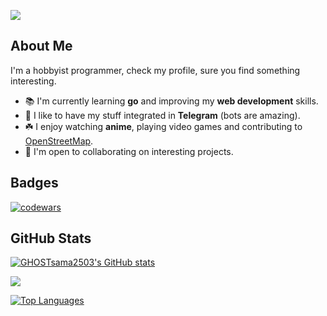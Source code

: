 ![](https://ghostsrv.ydns.eu/github-banner.webp)


## About Me

I'm a hobbyist programmer, check my profile, sure you find something interesting.

- 📚 I'm currently learning **go** and improving my **web development** skills.
- 🚀 I like to have my stuff integrated in **Telegram** (bots are amazing).
- ☘️ I enjoy watching **anime**, playing video games and contributing to [OpenStreetMap](https://openstreetmap.org).
- 🤝 I'm open to collaborating on interesting projects.


## Badges

[![codewars](https://www.codewars.com/users/GH0STsama/badges/large)](https://www.codewars.com/users/GH0STsama)


## GitHub Stats

<a href="http://www.github.com/GHOSTsama2503"><img src="https://github-readme-stats.vercel.app/api?username=GHOSTsama2503&show_icons=true&hide=&count_private=true&title_color=6366f1&text_color=ffffff&icon_color=3382ed&bg_color=1c1917&hide_border=true&show_icons=true" alt="GHOSTsama2503's GitHub stats" /></a>

<a href="http://www.github.com/GHOSTsama2503"><img src="https://github-readme-streak-stats.herokuapp.com/?user=GHOSTsama2503&stroke=ffffff&background=1c1917&ring=6366f1&fire=6366f1&currStreakNum=ffffff&currStreakLabel=6366f1&sideNums=ffffff&sideLabels=ffffff&dates=ffffff&hide_border=true" /></a>

<a href="https://github.com/GHOSTsama2503" align="left"><img src="https://github-readme-stats.vercel.app/api/top-langs/?username=GHOSTsama2503&layout=compact&langs_count=10&title_color=6366f1&text_color=ffffff&icon_color=3382ed&bg_color=1c1917&hide_border=true&locale=en&custom_title=Top%20%Languages" alt="Top Languages" /></a>
